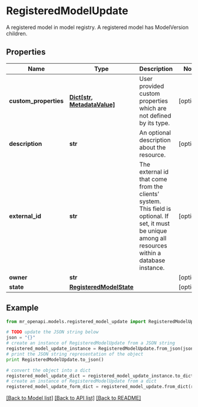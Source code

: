 # RegisteredModelUpdate

A registered model in model registry. A registered model has ModelVersion children.

## Properties
Name | Type | Description | Notes
------------ | ------------- | ------------- | -------------
**custom_properties** | [**Dict[str, MetadataValue]**](MetadataValue.md) | User provided custom properties which are not defined by its type. | [optional] 
**description** | **str** | An optional description about the resource. | [optional] 
**external_id** | **str** | The external id that come from the clients’ system. This field is optional. If set, it must be unique among all resources within a database instance. | [optional] 
**owner** | **str** |  | [optional] 
**state** | [**RegisteredModelState**](RegisteredModelState.md) |  | [optional] 

## Example

```python
from mr_openapi.models.registered_model_update import RegisteredModelUpdate

# TODO update the JSON string below
json = "{}"
# create an instance of RegisteredModelUpdate from a JSON string
registered_model_update_instance = RegisteredModelUpdate.from_json(json)
# print the JSON string representation of the object
print RegisteredModelUpdate.to_json()

# convert the object into a dict
registered_model_update_dict = registered_model_update_instance.to_dict()
# create an instance of RegisteredModelUpdate from a dict
registered_model_update_form_dict = registered_model_update.from_dict(registered_model_update_dict)
```
[[Back to Model list]](../README.md#documentation-for-models) [[Back to API list]](../README.md#documentation-for-api-endpoints) [[Back to README]](../README.md)


